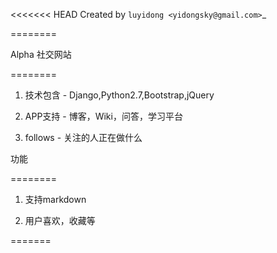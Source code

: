 <<<<<<< HEAD
Created by `luyidong <yidongsky@gmail.com>`_

========

Alpha 社交网站

========

1. 技术包含	-  Django,Python2.7,Bootstrap,jQuery

2. APP支持	- 博客，Wiki，问答，学习平台

3. follows	- 关注的人正在做什么

功能

========

1. 支持markdown

2. 用户喜欢，收藏等

=======

